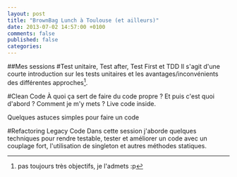 ```yaml
---
layout: post
title: "BrownBag Lunch à Toulouse (et ailleurs)"
date: 2013-07-02 14:57:00 +0100
comments: false
published: false
categories: 
---
```

##Mes sessions
#Test unitaire, Test after, Test First et TDD
Il s'agit d'une courte introduction sur les tests unitaires et les avantages/inconvénients des différentes approches[^1].



#Clean Code
À quoi ça sert de faire du code propre ? Et puis c'est quoi d'abord ? Comment je m'y mets ? Live code inside. 

Quelques astuces simples pour faire un code


#Refactoring Legacy Code
Dans cette session j'aborde quelques techniques pour rendre testable, tester et améliorer un code avec un couplage fort, l'utilisation de singleton et autres méthodes statiques.


[^1]: pas toujours très objectifs, je l'admets :p
